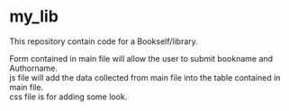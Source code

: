 # my_lib
This repository contain code for a Bookself/library.

Form contained in main file will allow the user to submit bookname and Authorname.</br>
js file will add the data collected from main file into the table contained in main file.</br>
css file is for adding some look.

